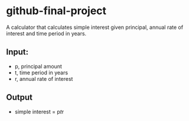 # github-final-project

A calculator that calculates simple interest given principal, annual rate of interest and time period in years.

## Input:
   * p, principal amount
   * t, time period in years
   * r, annual rate of interest
## Output
   * simple interest = p*t*r
